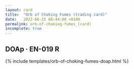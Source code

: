 ```yaml
---
layout: card
title:  "Orb of Choking Fumes (trading card)"
date:   2022-06-25 08:44:00 +0100
permalink: orb-of-choking-fumes_(card)
incomplete: true
---
```


## DOAp &middot; EN-019 R

{% include templates/orb-of-choking-fumes-doap.html %}